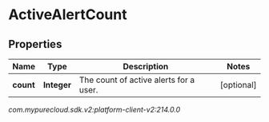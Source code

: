 # ActiveAlertCount


## Properties

| Name | Type | Description | Notes |
| ------------ | ------------- | ------------- | ------------- |
| **count** | **Integer** | The count of active alerts for a user. |  [optional] |




_com.mypurecloud.sdk.v2:platform-client-v2:214.0.0_
